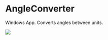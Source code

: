 # AngleConverter
Windows App.  Converts angles between units.

![](AngleConverter/images/angleConverter.gif)
